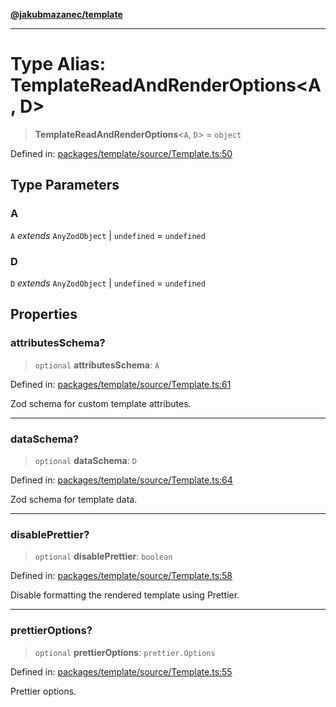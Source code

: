 [**@jakubmazanec/template**](../README.md)

---

# Type Alias: TemplateReadAndRenderOptions\<A, D\>

> **TemplateReadAndRenderOptions**\<`A`, `D`\> = `object`

Defined in:
[packages/template/source/Template.ts:50](https://github.com/jakubmazanec/tools/blob/74fa88a6249b3d486436ae7655f4962bc4a86e11/packages/template/source/Template.ts#L50)

## Type Parameters

### A

`A` _extends_ `AnyZodObject` \| `undefined` = `undefined`

### D

`D` _extends_ `AnyZodObject` \| `undefined` = `undefined`

## Properties

### attributesSchema?

> `optional` **attributesSchema**: `A`

Defined in:
[packages/template/source/Template.ts:61](https://github.com/jakubmazanec/tools/blob/74fa88a6249b3d486436ae7655f4962bc4a86e11/packages/template/source/Template.ts#L61)

Zod schema for custom template attributes.

---

### dataSchema?

> `optional` **dataSchema**: `D`

Defined in:
[packages/template/source/Template.ts:64](https://github.com/jakubmazanec/tools/blob/74fa88a6249b3d486436ae7655f4962bc4a86e11/packages/template/source/Template.ts#L64)

Zod schema for template data.

---

### disablePrettier?

> `optional` **disablePrettier**: `boolean`

Defined in:
[packages/template/source/Template.ts:58](https://github.com/jakubmazanec/tools/blob/74fa88a6249b3d486436ae7655f4962bc4a86e11/packages/template/source/Template.ts#L58)

Disable formatting the rendered template using Prettier.

---

### prettierOptions?

> `optional` **prettierOptions**: `prettier.Options`

Defined in:
[packages/template/source/Template.ts:55](https://github.com/jakubmazanec/tools/blob/74fa88a6249b3d486436ae7655f4962bc4a86e11/packages/template/source/Template.ts#L55)

Prettier options.
